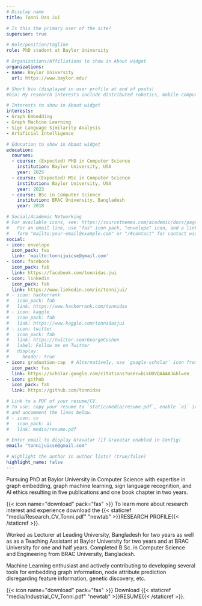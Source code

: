 ```yaml
---
# Display name
title: Tonni Das Jui

# Is this the primary user of the site?
superuser: true

# Role/position/tagline
role: PhD student at Baylor University

# Organizations/Affiliations to show in About widget
organizations:
- name: Baylor University
  url: https://www.baylor.edu/

# Short bio (displayed in user profile at end of posts)
#bio: My research interests include distributed robotics, mobile computing and programmable matter.

# Interests to show in About widget
interests:
- Graph Embedding
- Graph Machine Learning
- Sign Language Similarity Analysis
- Artificial Intelligence

# Education to show in About widget
education:
  courses:
  - course: (Expected) PhD in Computer Science
    institution: Baylor University, USA
    year: 2025
  - course: (Expected) MSc in Computer Science
    institution: Baylor University, USA
    year: 2023
  - course: BSc in Computer Science
    institution: BRAC University, Bangladesh
    year: 2018

# Social/Academic Networking
# For available icons, see: https://sourcethemes.com/academic/docs/page-builder/#icons
#   For an email link, use "fas" icon pack, "envelope" icon, and a link in the
#   form "mailto:your-email@example.com" or "/#contact" for contact widget.
social:
- icon: envelope
  icon_pack: fas
  link: 'mailto:tonnijuicse@gmail.com'
- icon: facebook
  icon_pack: fab
  link: https://facebook.com/tonnidas.jui
- icon: linkedin
  icon_pack: fab
  link: https://www.linkedin.com/in/tonnijui/
# - icon: hackerrank
#   icon_pack: fab
#   link: https://www.hackerrank.com/tonnidas
# - icon: kaggle
#   icon_pack: fab
#   link: https://www.kaggle.com/tonnidasjui
# - icon: twitter
#   icon_pack: fab
#   link: https://twitter.com/GeorgeCushen
#   label: Follow me on Twitter
#   display:
#     header: true
- icon: graduation-cap  # Alternatively, use `google-scholar` icon from `ai` icon pack
  icon_pack: fas
  link: https://scholar.google.com/citations?user=bLkUDVQAAAAJ&hl=en
- icon: github
  icon_pack: fab
  link: https://github.com/tonnidas

# Link to a PDF of your resume/CV.
# To use: copy your resume to `static/media/resume.pdf`, enable `ai` icons in `params.toml`, 
# and uncomment the lines below.
# - icon: cv
#   icon_pack: ai
#   link: media/resume.pdf

# Enter email to display Gravatar (if Gravatar enabled in Config)
email: "tonnijuicse@gmail.com"

# Highlight the author in author lists? (true/false)
highlight_name: false
---
```

Pursuing PhD at Baylor University in Computer Science with expertise in graph embedding, graph machine learning, sign
language recognition, and AI ethics resulting in five publications and one book chapter in two years.

{{< icon name="download" pack="fas" >}}  To learn more about research interest and experience download the {{< staticref "media/Research_CV_Tonni.pdf" "newtab" >}}RESEARCH PROFILE{{< /staticref >}}. 

Worked as Lecturer at Leading University, Bangladesh for two years as well as as a Teaching Assistant at Baylor University for two years and at BRAC University for one and half years. Completed B.Sc. in Computer Science and Engineering from BRAC University, Bangladesh. 

Machine Learning enthusiast and actively contributing to developing several tools for embedding graph information, node attribute prediction disregarding feature information, genetic discovery, etc. 

{{< icon name="download" pack="fas" >}} Download {{< staticref "media/Industrial_CV_Tonni.pdf" "newtab" >}}RESUME{{< /staticref >}}.


<!-- Change cv file by going to "static/media/" -->

